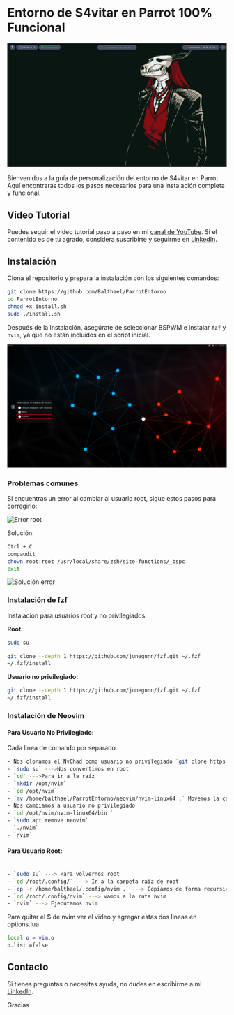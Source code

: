 
# Entorno de S4vitar en Parrot 100% Funcional

![Entorno S4vitar](images/01.png)

Bienvenidos a la guía de personalización del entorno de S4vitar en Parrot. Aquí encontrarás todos los pasos necesarios para una instalación completa y funcional.

## Video Tutorial

Puedes seguir el video tutorial paso a paso en mi [canal de YouTube](https://youtu.be/rY6S9CS6KDc). Si el contenido es de tu agrado, considera suscribirte y seguirme en [LinkedIn](https://www.linkedin.com/in/johnosoriob/).

## Instalación

Clona el repositorio y prepara la instalación con los siguientes comandos:

```bash
git clone https://github.com/Balthael/ParrotEntorno
cd ParrotEntorno
chmod +x install.sh
sudo ./install.sh
```

Después de la instalación, asegúrate de seleccionar BSPWM e instalar `fzf` y `nvim`, ya que no están incluidos en el script inicial.

 ![bspwm](images/02.png)

### Problemas comunes

Si encuentras un error al cambiar al usuario root, sigue estos pasos para corregirlo:

![Error root](images/03.png)

Solución:

```bash
Ctrl + C
compaudit
chown root:root /usr/local/share/zsh/site-functions/_bspc
exit
```

![Solución error](images/04.png)

### Instalación de fzf

Instalación para usuarios root y no privilegiados:

**Root:**

```bash
sudo su
```

```bash
git clone --depth 1 https://github.com/junegunn/fzf.git ~/.fzf
~/.fzf/install
```

**Usuario no privilegiado:**

```bash
git clone --depth 1 https://github.com/junegunn/fzf.git ~/.fzf
~/.fzf/install
```

### Instalación de Neovim

#### Para Usuario No Privilegiado:
Cada linea de comando por separado.

```bash
- Nos clonamos el NvChad como usuario no privilegiado `git clone https://github.com/NvChad/starter ~/.config/nvim`
- `sudo su` --->Nos convertimos en root 
- `cd` --->Para ir a la raíz
- `mkdir /opt/nvim`
- `cd /opt/nvim`
- `mv /home/balthael/ParrotEntorno/neovim/nvim-linux64 .` Movemos la carpeta nvim-linux64 que esta en el repositorio del entorno que clonamos  a la ruta creada.
- Nos cambiamos a usuario no privilegiado
- `cd /opt/nvim/nvim-linux64/bin `
- `sudo apt remove neovim`
- `./nvim` 
- `nvim`

```

#### Para Usuario Root:

```bash

- `sudo su` ---> Para volvernos root
- `cd /root/.config/` ---> Ir a la carpeta raíz de root
- `cp -r /home/balthael/.config/nvim .` ---> Copiamos de forma recursiva la carpeta nvim 
- `cd /root/.config/nvim` ---> vamos a la ruta nvim 
- `nvim` ---> Ejecutamos nvim 

```
 Para quitar el $ de nvim ver el video y agregar estas dos lineas en options.lua

```bash
local o = vim.o
o.list =false
```


## Contacto

Si tienes preguntas o necesitas ayuda, no dudes en escribirme a mi [LinkedIn](https://www.linkedin.com/in/johnosoriob/).

Gracias

